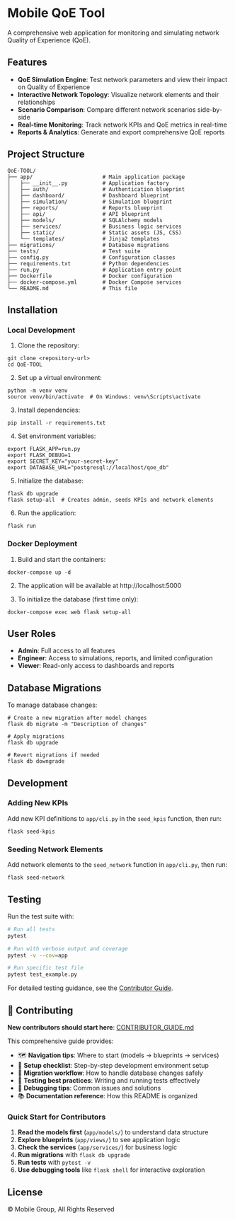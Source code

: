 # Mobile QoE Tool

A comprehensive web application for monitoring and simulating network Quality of Experience (QoE).

## Features

- **QoE Simulation Engine**: Test network parameters and view their impact on Quality of Experience
- **Interactive Network Topology**: Visualize network elements and their relationships
- **Scenario Comparison**: Compare different network scenarios side-by-side
- **Real-time Monitoring**: Track network KPIs and QoE metrics in real-time
- **Reports & Analytics**: Generate and export comprehensive QoE reports

## Project Structure

```
QoE-TOOL/
├── app/                      # Main application package
│   ├── __init__.py           # Application factory
│   ├── auth/                 # Authentication blueprint
│   ├── dashboard/            # Dashboard blueprint
│   ├── simulation/           # Simulation blueprint
│   ├── reports/              # Reports blueprint
│   ├── api/                  # API blueprint
│   ├── models/               # SQLAlchemy models
│   ├── services/             # Business logic services
│   ├── static/               # Static assets (JS, CSS)
│   └── templates/            # Jinja2 templates
├── migrations/               # Database migrations
├── tests/                    # Test suite
├── config.py                 # Configuration classes
├── requirements.txt          # Python dependencies
├── run.py                    # Application entry point
├── Dockerfile                # Docker configuration
├── docker-compose.yml        # Docker Compose services
└── README.md                 # This file
```

## Installation

### Local Development

1. Clone the repository:
```
git clone <repository-url>
cd QoE-TOOL
```

2. Set up a virtual environment:
```
python -m venv venv
source venv/bin/activate  # On Windows: venv\Scripts\activate
```

3. Install dependencies:
```
pip install -r requirements.txt
```

4. Set environment variables:
```
export FLASK_APP=run.py
export FLASK_DEBUG=1
export SECRET_KEY="your-secret-key"
export DATABASE_URL="postgresql://localhost/qoe_db"
```

5. Initialize the database:
```
flask db upgrade
flask setup-all  # Creates admin, seeds KPIs and network elements
```

6. Run the application:
```
flask run
```

### Docker Deployment

1. Build and start the containers:
```
docker-compose up -d
```

2. The application will be available at http://localhost:5000

3. To initialize the database (first time only):
```
docker-compose exec web flask setup-all
```

## User Roles

- **Admin**: Full access to all features
- **Engineer**: Access to simulations, reports, and limited configuration
- **Viewer**: Read-only access to dashboards and reports

## Database Migrations

To manage database changes:

```
# Create a new migration after model changes
flask db migrate -m "Description of changes"

# Apply migrations
flask db upgrade

# Revert migrations if needed
flask db downgrade
```

## Development

### Adding New KPIs

Add new KPI definitions to `app/cli.py` in the `seed_kpis` function, then run:

```
flask seed-kpis
```

### Seeding Network Elements

Add network elements to the `seed_network` function in `app/cli.py`, then run:

```
flask seed-network
```

## Testing

Run the test suite with:

```bash
# Run all tests
pytest

# Run with verbose output and coverage
pytest -v --cov=app

# Run specific test file
pytest test_example.py
```

For detailed testing guidance, see the [Contributor Guide](CONTRIBUTOR_GUIDE.md#testing-guide).

## 🤝 Contributing

**New contributors should start here**: [CONTRIBUTOR_GUIDE.md](CONTRIBUTOR_GUIDE.md)

This comprehensive guide provides:
- 🗺️ **Navigation tips**: Where to start (models → blueprints → services)
- 🚀 **Setup checklist**: Step-by-step development environment setup
- 🔄 **Migration workflow**: How to handle database changes safely
- 🧪 **Testing best practices**: Writing and running tests effectively
- 🐛 **Debugging tips**: Common issues and solutions
- 📚 **Documentation reference**: How this README is organized

### Quick Start for Contributors

1. **Read the models first** (`app/models/`) to understand data structure
2. **Explore blueprints** (`app/views/`) to see application logic
3. **Check the services** (`app/services/`) for business logic
4. **Run migrations** with `flask db upgrade`
5. **Run tests** with `pytest -v`
6. **Use debugging tools** like `flask shell` for interactive exploration

## License

© Mobile Group, All Rights Reserved
